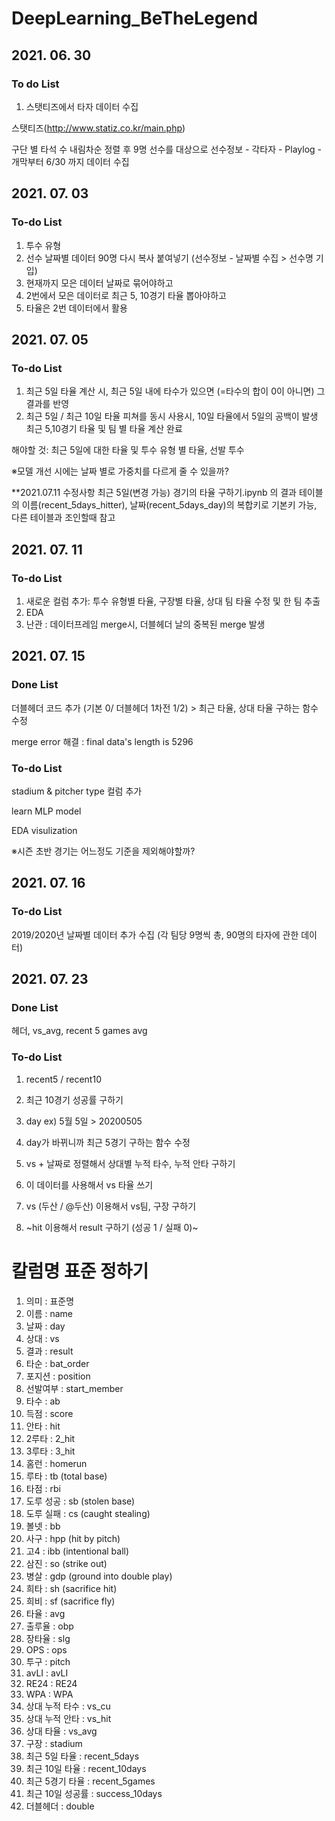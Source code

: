 # DeepLearning_BeTheLegend

## 2021. 06. 30
### To do List
1. 스탯티즈에서 타자 데이터 수집

스탯티즈(http://www.statiz.co.kr/main.php)

구단 별 타석 수 내림차순 정렬 후 9명 선수를 대상으로
선수정보 - 각타자 - Playlog - 개막부터 6/30 까지 데이터 수집

## 2021. 07. 03
### To-do List
1. 투수 유형
2. 선수 날짜별 데이터 90명 다시 복사 붙여넣기 (선수정보 - 날짜별 수집 > 선수명 기입)
3. 현재까지 모은 데이터 날짜로 묶어야하고
4. 2번에서 모은 데이터로 최근 5, 10경기 타율 뽑아야하고
5. 타율은 2번 데이터에서 활용

## 2021. 07. 05
### To-do List
1. 최근 5일 타율 계산 시, 최근 5일 내에 타수가 있으면 (=타수의 합이 0이 아니면) 그 결과를 반영
2. 최근 5일 / 최근 10일 타율 피쳐를 동시 사용시, 10일 타율에서 5일의 공백이 발생 
최근 5,10경기 타율 및 팀 별 타율 계산 완료

해야할 것: 최근 5일에 대한 타율 및 투수 유형 별 타율, 선발 투수 

※모델 개선 시에는 날짜 별로 가중치를 다르게 줄 수 있을까?

**2021.07.11 수정사항
최근 5일(변경 가능) 경기의 타율 구하기.ipynb 의 결과 테이블의
이름(recent_5days_hitter), 날짜(recent_5days_day)의 복합키로 기본키 가능, 다른 테이블과 조인할때 참고


## 2021. 07. 11
### To-do List
1. 새로운 컬럼 추가: 투수 유형별 타율, 구장별 타율, 상대 팀 타율 수정 및 한 팀 추출
2. EDA  
3. 난관 : 데이터프레임 merge시, 더블헤더 날의 중복된 merge 발생

## 2021. 07. 15
### Done List
더블헤더 코드 추가 (기본 0/ 더블헤더 1차전 1/2) > 최근 타율, 상대 타율 구하는 함수 수정


merge error 해결 : final data's length is 5296

### To-do List
stadium & pitcher type 컬럼 추가


learn MLP model


EDA visulization


※시즌 초반 경기는 어느정도 기준을  제외해야할까?

## 2021. 07. 16
### To-do List
2019/2020년 날짜별 데이터 추가 수집
(각 팀당 9명씩 총, 90명의 타자에 관한 데이터)

## 2021. 07. 23
### Done List
헤더, vs_avg, recent 5 games avg

### To-do List
1. recent5 / recent10 
2. 최근 10경기 성공률 구하기
3. day ex) 5월 5일 > 20200505
4. day가 바뀌니까 최근 5경기 구하는 함수 수정

5. vs + 날짜로 정렬해서 상대별 누적 타수, 누적 안타 구하기
6. 이 데이터를 사용해서 vs 타율 쓰기
7. vs (두산 / @두산) 이용해서 vs팀, 구장 구하기
8. ~hit 이용해서 result 구하기 (성공 1 / 실패 0)~


# 칼럼명 표준 정하기
1. 의미 : 표준명
2. 이름 : name
3. 날짜 : day
4. 상대 : vs
5. 결과 : result
6. 타순 : bat_order
7. 포지션 : position
8. 선발여부 : start_member
9. 타수 : ab
10. 득점 : score
11. 안타 : hit
12. 2루타 : 2_hit
13. 3루타 : 3_hit
14. 홈런 : homerun
15. 루타 : tb (total base)
16. 타점 : rbi
17. 도루 성공 : sb (stolen base)
18. 도루 실패 : cs (caught stealing)
19. 볼넷 : bb
20. 사구 : hpp (hit by pitch)
21. 고4 : ibb (intentional ball)
22. 삼진 : so (strike out)
23. 병살 : gdp (ground into double play)
24. 희타 : sh (sacrifice hit)
25. 희비 : sf (sacrifice fly)
26. 타율 : avg
27. 출루율 : obp
28. 장타율 : slg
29. OPS : ops
30. 투구 : pitch
31. avLI : avLI
32. RE24 : RE24
33. WPA : WPA
34. 상대 누적 타수 : vs_cu
35. 상대 누적 안타 : vs_hit
36. 상대 타율 : vs_avg
37. 구장 : stadium
38. 최근 5일 타율 : recent_5days
39. 최근 10일 타율 : recent_10days
40. 최근 5경기 타율 : recent_5games
41. 최근 10일  성공률 : success_10days
42. 더블헤더 : double
